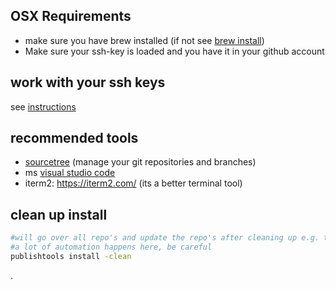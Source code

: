 
## OSX Requirements

- make sure you have brew installed (if not see [brew install](brew))
- Make sure your ssh-key is loaded and you have it in your github account

## work with your ssh keys

see [instructions](sshkey)

## recommended tools

- [sourcetree](https://www.sourcetreeapp.com/) (manage your git repositories and branches)
- ms [visual studio code](https://code.visualstudio.com/)
- iterm2: https://iterm2.com/  (its a better terminal tool)

## clean up install

```bash
#will go over all repo's and update the repo's after cleaning up e.g. the wiki's
#a lot of automation happens here, be careful
publishtools install -clean
```

.